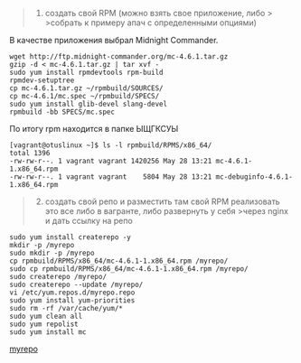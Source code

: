 > 1) создать свой RPM (можно взять свое приложение, либо > >собрать к примеру апач с определенными опциями)

В качестве приложения выбрал Midnight Commander.

```
wget http://ftp.midnight-commander.org/mc-4.6.1.tar.gz
gzip -d < mc-4.6.1.tar.gz | tar xvf - 
sudo yum install rpmdevtools rpm-build
rpmdev-setuptree
cp mc-4.6.1.tar.gz ~/rpmbuild/SOURCES/
cp mc-4.6.1/mc.spec ~/rpmbuild/SPECS/
sudo yum install glib-devel slang-devel
rpmbuild -bb SPECS/mc.spec
```
По итогу rpm находится в папке ЫЩГКСУЫ

```
[vagrant@otuslinux ~]$ ls -l rpmbuild/RPMS/x86_64/
total 1396
-rw-rw-r--. 1 vagrant vagrant 1420256 May 28 13:21 mc-4.6.1-1.x86_64.rpm
-rw-rw-r--. 1 vagrant vagrant    5804 May 28 13:21 mc-debuginfo-4.6.1-1.x86_64.rpm
```
>2) создать свой репо и разместить там свой RPM
>реализовать это все либо в вагранте, либо развернуть у себя >через nginx и дать ссылку на репо 

```
sudo yum install createrepo -y
mkdir -p /myrepo
sudo mkdir -p /myrepo
cp rpmbuild/RPMS/x86_64/mc-4.6.1-1.x86_64.rpm /myrepo/
sudo cp rpmbuild/RPMS/x86_64/mc-4.6.1-1.x86_64.rpm /myrepo/
sudo createrepo /myrepo/
sudo createrepo --update /myrepo/
vi /etc/yum.repos.d/myrepo.repo
sudo yum install yum-priorities
sudo rm -rf /var/cache/yum/*
sudo yum clean all
sudo yum repolist
sudo yum install mc
```

[myrepo](https://github.com/armakoz/otus-linux/blob/master/images/myrepo.png)